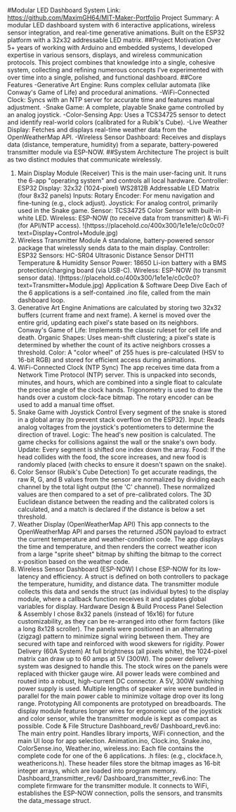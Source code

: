 #Modular LED Dashboard System
Link: https://github.com/MaximGH64/MIT-Maker-Portfolio
Project Summary: A modular LED dashboard system with 6 interactive applications, wireless sensor integration, and real-time generative animations. Built on the ESP32 platform with a 32x32 addressable LED matrix.
##Project Motivation
Over 5+ years of working with Arduino and embedded systems, I developed expertise in various sensors, displays, and wireless communication protocols. This project combines that knowledge into a single, cohesive system, collecting and refining numerous concepts I've experimented with over time into a single, polished, and functional dashboard.
##Core Features
-Generative Art Engine: Runs complex cellular automata (like Conway's Game of Life) and procedural animations.
-WiFi-Connected Clock: Syncs with an NTP server for accurate time and features manual adjustment.
-Snake Game: A complete, playable Snake game controlled by an analog joystick.
-Color-Sensing App: Uses a TCS34725 sensor to detect and identify real-world colors (calibrated for a Rubik's Cube).
-Live Weather Display: Fetches and displays real-time weather data from the OpenWeatherMap API.
-Wireless Sensor Dashboard: Receives and displays data (distance, temperature, humidity) from a separate, battery-powered transmitter module via ESP-NOW.
##System Architecture
The project is built as two distinct modules that communicate wirelessly.
1. Main Display Module (Receiver)
This is the main user-facing unit. It runs the 6-app "operating system" and controls all local hardware.
Controller: ESP32
Display: 32x32 (1024-pixel) WS2812B Addressable LED Matrix (four 8x32 panels)
Inputs:
Rotary Encoder: For menu navigation and fine-tuning (e.g., clock adjust).
Joystick: For analog control, primarily used in the Snake game.
Sensor: TCS34725 Color Sensor with built-in white LED.
Wireless: ESP-NOW (to receive data from transmitter) & Wi-Fi (for API/NTP access).
!(httpss://placehold.co/400x300/1e1e1e/c0c0c0?text=Display+Control+Module.jpg)
2. Wireless Transmitter Module
A standalone, battery-powered sensor package that wirelessly sends data to the main display.
Controller: ESP32
Sensors:
HC-SR04 Ultrasonic Distance Sensor
DHT11 Temperature & Humidity Sensor
Power: 18650 Li-ion battery with a BMS protection/charging board (via USB-C).
Wireless: ESP-NOW (to transmit sensor data).
!(httpss://placehold.co/400x300/1e1e1e/c0c0c0?text=Transmitter+Module.jpg)
Application & Software Deep Dive
Each of the 6 applications is a self-contained .ino file, called from the main dashboard loop.
1. Generative Art Engine
Animations are calculated by storing two 32x32 buffers (current frame and next frame). A kernel is moved over the entire grid, updating each pixel's state based on its neighbors.
Conway's Game of Life: Implements the classic ruleset for cell life and death.
Organic Shapes: Uses mean-shift clustering; a pixel's state is determined by whether the count of its active neighbors crosses a threshold.
Color: A "color wheel" of 255 hues is pre-calculated (HSV to 16-bit RGB) and stored for efficient access during animations.
2. WiFi-Connected Clock (NTP Sync)
The app receives time data from a Network Time Protocol (NTP) server. This is unpacked into seconds, minutes, and hours, which are combined into a single float to calculate the precise angle of the clock hands. Trigonometry is used to draw the hands over a custom clock-face bitmap. The rotary encoder can be used to add a manual time offset.
3. Snake Game with Joystick Control
Every segment of the snake is stored in a global array (to prevent stack overflow on the ESP32).
Input: Reads analog voltages from the joystick's potentiometers to determine the direction of travel.
Logic: The head's new position is calculated. The game checks for collisions against the wall or the snake's own body.
Update: Every segment is shifted one index down the array.
Food: If the head collides with the food, the score increases, and new food is randomly placed (with checks to ensure it doesn't spawn on the snake).
4. Color Sensor (Rubik's Cube Detection)
To get accurate readings, the raw R, G, and B values from the sensor are normalized by dividing each channel by the total light output (the 'C' channel). These normalized values are then compared to a set of pre-calibrated colors. The 3D Euclidean distance between the reading and the calibrated colors is calculated, and a match is declared if the distance is below a set threshold.
5. Weather Display (OpenWeatherMap API)
This app connects to the OpenWeatherMap API and parses the returned JSON payload to extract the current temperature and weather-condition code. The app displays the time and temperature, and then renders the correct weather icon from a large "sprite sheet" bitmap by shifting the bitmap to the correct x-position based on the weather code.
6. Wireless Sensor Dashboard (ESP-NOW)
I chose ESP-NOW for its low-latency and efficiency. A struct is defined on both controllers to package the temperature, humidity, and distance data. The transmitter module collects this data and sends the struct (as individual bytes) to the display module, where a callback function receives it and updates global variables for display.
Hardware Design & Build Process
Panel Selection & Assembly
I chose 8x32 panels (instead of 16x16) for future customizability, as they can be re-arranged into other form factors (like a long 8x128 scroller). The panels were positioned in an alternating (zigzag) pattern to minimize signal wiring between them. They are secured with tape and reinforced with wood skewers for rigidity.
Power Delivery (60A System)
At full brightness (all pixels white), the 1024-pixel matrix can draw up to 60 amps at 5V (300W). The power delivery system was designed to handle this.
The stock wires on the panels were replaced with thicker gauge wire.
All power leads were combined and routed into a robust, high-current DC connector.
A 5V, 300W switching power supply is used.
Multiple lengths of speaker wire were bundled in parallel for the main power cable to minimize voltage drop over its long range.
Prototyping
All components are prototyped on breadboards. The display module features longer wires for ergonomic use of the joystick and color sensor, while the transmitter module is kept as compact as possible.
Code & File Structure
Dashboard_rev6/
Dashboard_rev6.ino: The main entry point. Handles library imports, WiFi connection, and the main UI loop for app selection.
Animation.ino, Clock.ino, Snake.ino, ColorSense.ino, Weather.ino, wireless.ino: Each file contains the complete code for one of the 6 applications.
.h files: (e.g., clockface.h, weathericons.h). These header files store the bitmap images as 16-bit integer arrays, which are loaded into program memory.
Dashboard_transmitter_rev6/
Dashboard_transmitter_rev6.ino: The complete firmware for the transmitter module. It connects to WiFi, establishes the ESP-NOW connection, polls the sensors, and transmits the data_message struct.



